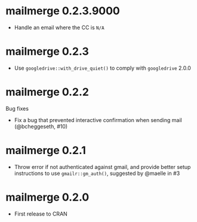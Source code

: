 # mailmerge 0.2.3.9000

* Handle an email where the CC is `N/A`

# mailmerge 0.2.3
 
* Use `googledrive::with_drive_quiet()` to comply with `googledrive` 2.0.0
 
# mailmerge 0.2.2

Bug fixes

* Fix a bug that prevented interactive confirmation when sending mail 
(@bcheggeseth, #10)

# mailmerge 0.2.1

* Throw error if not authenticated against gmail, and provide better setup
instructions to use `gmailr::gm_auth()`, suggested by @maelle in #3

# mailmerge 0.2.0

* First release to CRAN
